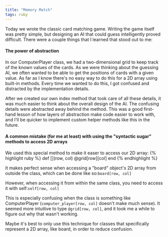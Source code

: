 ```yaml
---
title: "Memory Match"
tags: ruby
---
```


Today we wrote the classic card matching game. Writing the game itself was pretty simple, but designing an AI that could guess intelligently proved difficult. There were a couple things that I learned that stood out to me:

#### The power of abstraction
In our ComputerPlayer class, we had a two-dimensional grid to keep track of the known values of the cards. As we were thinking about the guessing AI, we often wanted to be able to get the positions of cards with a given value. As far as I know there's no easy way to do this for a 2D array using built-in methods. Every time we wanted to do this, I got confused and distracted by the implementation details.

After we created our own index method that took care of all these details, it was much easier to think about the overall design of the AI. The confusing details were abstracted away behind the method. This was a good first-hand lesson of how layers of abstraction make code easier to work with, and I'll be quicker to implement custom helper methods like this in the future.

#### A common mistake (for me at least) with using the "syntactic sugar" methods to access 2D arrays
We used this special method to make it easer to access our 2D array:
{% highlight ruby %}
def [](row, col)
  @grid[row][col]
end
{% endhighlight %}

It makes perfect sense when accessing a "board" object's 2D array from outside the class, which can be done like so:`board[row, col]`
    
However, when accessing it from within the same class, you need to access it with self:`self[row, col]`
    
This is especially confusing when the class is something like ComputerPlayer (`computer_player[row, col]` doesn't make much sense). It seemed more intuitive to type `@grid[row, col]`, and it took me a while to figure out why that wasn't working. 

Maybe it's best to only use this technique for classes that specifically represent a 2D array, like board, in order to reduce confusion.